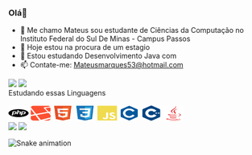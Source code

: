 ### Olá👋

- 💬 Me chamo Mateus sou estudante de Ciências da Computação no Instituto Federal do Sul De Minas - Campus Passos
- 🔭 Hoje estou na procura de um estagio
- 🌱 Estou estudando Desenvolvimento Java com
- 📫 Contate-me: Mateusmarques53@hotmail.com

<div>
  <img height="180cm" src="https://github-readme-stats.vercel.app/api?username=mateusmarquessz&show_icons=true&theme=radical">
   <img height="180cm" src="https://github-readme-stats.vercel.app/api/top-langs/?username=mateusmarquessz&layout=compact&show_icons=true&theme=radical">
  </div

 
### Estudando essas Linguagens
<div style="display: inline_block"><br>
  <img  height="30" width="40" src="https://raw.githubusercontent.com/devicons/devicon/master/icons/php/php-plain.svg">
  <img  height="30" width="40" src="https://raw.githubusercontent.com/devicons/devicon/master/icons/laravel/laravel-plain.svg">
  <img  height="30" width="40" src="https://raw.githubusercontent.com/devicons/devicon/master/icons/html5/html5-original.svg">
  <img  height="30" width="40" src="https://raw.githubusercontent.com/devicons/devicon/master/icons/css3/css3-original.svg">
  <img  height="30" width="40" src="https://raw.githubusercontent.com/devicons/devicon/master/icons/javascript/javascript-plain.svg">
  <img  height="30" width="40" src="https://raw.githubusercontent.com/devicons/devicon/master/icons/c/c-plain.svg">
  <img  height="30" width="40" src="https://raw.githubusercontent.com/devicons/devicon/master/icons/cplusplus/cplusplus-plain.svg">
  <img  height="30" width="40" src="https://raw.githubusercontent.com/devicons/devicon/master/icons/java/java-plain.svg">
</div>

<div> 
  <a href="https://www.instagram.com/mateusmarquessz/" target="_blank"><img src="https://img.shields.io/badge/-Instagram-%23E4405F?style=for-the-badge&logo=instagram&logoColor=white" target="_blank"></a>
  <a href="https://www.linkedin.com/in/mateusmarquessz/" target="_blank"><img src="https://img.shields.io/badge/-LinkedIn-%230077B5?style=for-the-badge&logo=linkedin&logoColor=white" target="_blank"></a> 
  
</div>

![Snake animation](https://github.com/mateusmarquessz/mateusmarquessz/blob/output/github-contribution-grid-snake.svg)
